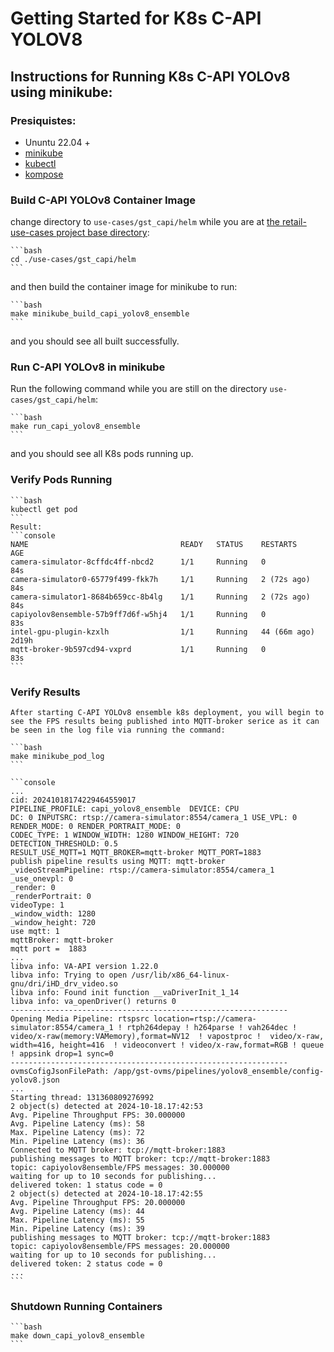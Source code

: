 # Getting Started for K8s C-API YOLOV8

## Instructions for Running K8s C-API YOLOv8 using minikube:

### Presiquistes:

- Ununtu 22.04 +
- [minikube](https://minikube.sigs.k8s.io/docs/start/)
- [kubectl](https://kubernetes.io/docs/tasks/tools/install-kubectl-linux/)
- [kompose](https://github.com/kubernetes/kompose?tab=readme-ov-file#binary-installation)

### Build C-API YOLOv8 Container Image

change directory to `use-cases/gst_capi/helm` while you are at [the retail-use-cases project base directory](https://github.com/intel-retail/retail-use-cases/):

    ```bash
    cd ./use-cases/gst_capi/helm
    ```

and then build the container image for minikube to run:

    ```bash
    make minikube_build_capi_yolov8_ensemble
    ```
and you should see all built successfully.

### Run C-API YOLOv8 in minikube

Run the following command while you are still on the directory `use-cases/gst_capi/helm`:

    ```bash
    make run_capi_yolov8_ensemble
    ```
and you should see all K8s pods running up.

### Verify Pods Running

    ```bash
    kubectl get pod
    ```
    Result:
    ```console
    NAME                                  READY   STATUS    RESTARTS       AGE
    camera-simulator-8cffdc4ff-nbcd2      1/1     Running   0              84s
    camera-simulator0-65779f499-fkk7h     1/1     Running   2 (72s ago)    84s
    camera-simulator1-8684b659cc-8b4lg    1/1     Running   2 (72s ago)    84s
    capiyolov8ensemble-57b9ff7d6f-w5hj4   1/1     Running   0              83s
    intel-gpu-plugin-kzxlh                1/1     Running   44 (66m ago)   2d19h
    mqtt-broker-9b597cd94-vxprd           1/1     Running   0              83s
    ```

### Verify Results

    After starting C-API YOLOv8 ensemble k8s deployment, you will begin to see the FPS results being published into MQTT-broker serice as it can be seen in the log file via running the command:

    ```bash
    make minikube_pod_log
    ```
    
    ```console
    ...
    cid: 20241018174229464559017
    PIPELINE_PROFILE: capi_yolov8_ensemble  DEVICE: CPU
    DC: 0 INPUTSRC: rtsp://camera-simulator:8554/camera_1 USE_VPL: 0 RENDER_MODE: 0 RENDER_PORTRAIT_MODE: 0
    CODEC_TYPE: 1 WINDOW_WIDTH: 1280 WINDOW_HEIGHT: 720 DETECTION_THRESHOLD: 0.5
    RESULT_USE_MQTT=1 MQTT_BROKER=mqtt-broker MQTT_PORT=1883
    publish pipeline results using MQTT: mqtt-broker
    _videoStreamPipeline: rtsp://camera-simulator:8554/camera_1
    _use_onevpl: 0
    _render: 0
    _renderPortrait: 0
    videoType: 1
    _window_width: 1280
    _window_height: 720
    use mqtt: 1
    mqttBroker: mqtt-broker
    mqtt port =  1883
    ...
    libva info: VA-API version 1.22.0
    libva info: Trying to open /usr/lib/x86_64-linux-gnu/dri/iHD_drv_video.so
    libva info: Found init function __vaDriverInit_1_14
    libva info: va_openDriver() returns 0
    --------------------------------------------------------------
    Opening Media Pipeline: rtspsrc location=rtsp://camera-simulator:8554/camera_1 ! rtph264depay ! h264parse ! vah264dec ! video/x-raw(memory:VAMemory),format=NV12  ! vapostproc !  video/x-raw, width=416, height=416  ! videoconvert ! video/x-raw,format=RGB ! queue ! appsink drop=1 sync=0
    --------------------------------------------------------------
    ovmsCofigJsonFilePath: /app/gst-ovms/pipelines/yolov8_ensemble/config-yolov8.json
    ...
    Starting thread: 131360809276992
    2 object(s) detected at 2024-10-18.17:42:53
    Avg. Pipeline Throughput FPS: 30.000000
    Avg. Pipeline Latency (ms): 58
    Max. Pipeline Latency (ms): 72
    Min. Pipeline Latency (ms): 36
    Connected to MQTT broker: tcp://mqtt-broker:1883
    publishing messages to MQTT broker: tcp://mqtt-broker:1883
    topic: capiyolov8ensemble/FPS messages: 30.000000
    waiting for up to 10 seconds for publishing...
    delivered token: 1 status code = 0
    2 object(s) detected at 2024-10-18.17:42:55
    Avg. Pipeline Throughput FPS: 20.000000
    Avg. Pipeline Latency (ms): 44
    Max. Pipeline Latency (ms): 55
    Min. Pipeline Latency (ms): 39
    publishing messages to MQTT broker: tcp://mqtt-broker:1883
    topic: capiyolov8ensemble/FPS messages: 20.000000
    waiting for up to 10 seconds for publishing...
    delivered token: 2 status code = 0
    ...
    ```

### Shutdown Running Containers

    ```bash
    make down_capi_yolov8_ensemble
    ```

